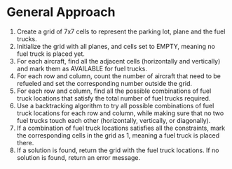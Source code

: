 
# General Approach
1. Create a grid of 7x7 cells to represent the parking lot, plane and the fuel trucks.
2. Initialize the grid with all planes, and cells set to EMPTY, meaning no fuel truck is placed yet.
3. For each aircraft, find all the adjacent cells (horizontally and vertically) and mark them as AVAILABLE for fuel trucks.
4. For each row and column, count the number of aircraft that need to be refueled and set the corresponding number outside the grid.
5. For each row and column, find all the possible combinations of fuel truck locations that satisfy the total number of fuel trucks required.
6. Use a backtracking algorithm to try all possible combinations of fuel truck locations for each row and column, while making sure that no two fuel trucks touch each other (horizontally, vertically, or diagonally).
7. If a combination of fuel truck locations satisfies all the constraints, mark the corresponding cells in the grid as 1, meaning a fuel truck is placed there.
8. If a solution is found, return the grid with the fuel truck locations. If no solution is found, return an error message.






